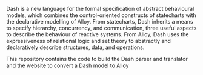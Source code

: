 Dash is a new language for the formal specification of abstract behavioural models, which combines the control-oriented constructs of statecharts with the declarative modelling of Alloy. From statecharts, Dash inherits a means to specify hierarchy, concurrency, and communication, three useful aspects to describe the behaviour of reactive systems. From Alloy, Dash uses the expressiveness of relational logic and set theory to abstractly and declaratively describe structures, data, and operations.

This repository contains the code to build the Dash parser and translator and the website to convert a Dash model to Alloy
